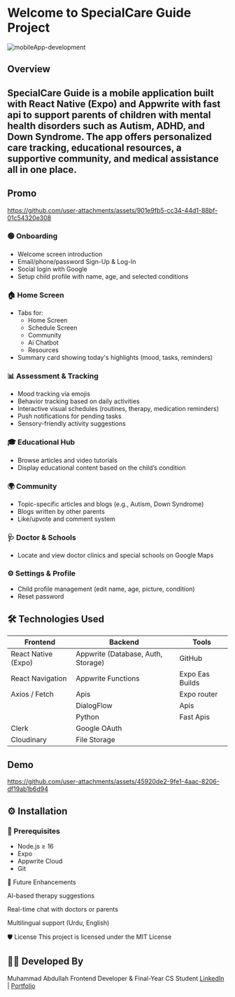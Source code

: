 # Welcome to SpecialCare Guide Project


![mobileApp-development](https://github.com/user-attachments/assets/c451a757-8165-4822-a88b-ca2e85cdffc5)

## Overview 

SpecialCare Guide is a mobile application built with **React Native (Expo)** and **Appwrite with fast api** to support parents of children with mental health disorders such as Autism, ADHD, and Down Syndrome. The app offers personalized care tracking, educational resources, a supportive community, and medical assistance all in one place.
---

## Promo


https://github.com/user-attachments/assets/901e9fb5-cc34-44d1-88bf-01c54320e308



### 🟢 Onboarding
- Welcome screen introduction
- Email/phone/password Sign-Up & Log-In
- Social login with Google
- Setup child profile with name, age, and selected conditions
### 🏠 Home Screen
- Tabs for:
  - Home Screen
  - Schedule Screen
  - Community
  - Ai Chatbot
  - Resources
- Summary card showing today's highlights (mood, tasks, reminders)


### 📊 Assessment & Tracking
- Mood tracking via emojis
- Behavior tracking based on daily activities
- Interactive visual schedules (routines, therapy, medication reminders)
- Push notifications for pending tasks
- Sensory-friendly activity suggestions

### 🎓 Educational Hub
- Browse articles and video tutorials
- Display educational content based on the child’s condition

### 🌍 Community
- Topic-specific articles and blogs (e.g., Autism, Down Syndrome)
- Blogs written by other parents
- Like/upvote and comment system

### 🩺 Doctor & Schools
- Locate and view doctor clinics and special schools on Google Maps

### ⚙️ Settings & Profile
- Child profile management (edit name, age, picture, condition)
- Reset password

## 🛠️ Technologies Used

| Frontend | Backend | Tools |
|----------|---------|----------------|
| React Native (Expo) | Appwrite (Database, Auth, Storage) | GitHub |
| React Navigation | Appwrite Functions | Expo Eas Builds |
| Axios / Fetch |Apis | Expo router |
|     | DialogFlow | Apis |
|    | Python  |Fast Apis |
| Clerk | Google OAuth |
| Cloudinary | File Storage |



## Demo



https://github.com/user-attachments/assets/45920de2-9fe1-4aac-8206-df19ab1b6d94


## ⚙️ Installation

### 🧩 Prerequisites
- Node.js ≥ 16
- Expo 
- Appwrite Cloud
- Git

🧠 Future Enhancements

AI-based therapy suggestions

Real-time chat with doctors or parents

Multilingual support (Urdu, English)


🛡️ License
This project is licensed under the MIT License

## 👨‍💻 Developed By
Muhammad Abdullah
Frontend Developer & Final-Year CS Student
[LinkedIn](https://www.linkedin.com/in/abdullah121/) | [Portfolio](https://abdullahportfoliowebsite.netlify.app/)
